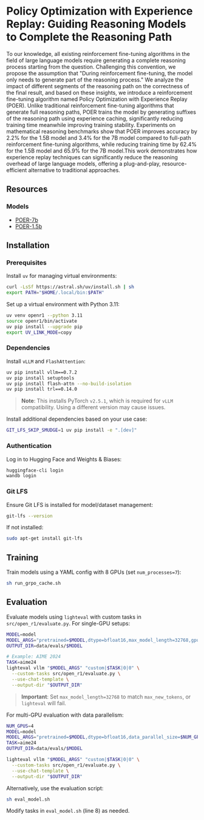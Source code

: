 # Policy Optimization with Experience Replay: Guiding Reasoning Models to Complete the Reasoning Path

To our knowledge, all existing reinforcement fine-tuning algorithms in the field of large language models require generating a complete reasoning process starting from the question.
Challenging this convention, we propose the assumption that "During reinforcement fine-tuning, the model only needs to generate part of the reasoning process." We analyze the impact of different segments of the reasoning path on the correctness of the final result, and based on these insights, we introduce a reinforcement fine-tuning algorithm named Policy Optimization with Experience Replay (POER). Unlike traditional reinforcement fine-tuning algorithms that generate full reasoning paths, POER trains the model by generating suffixes of the reasoning path using experience caching, significantly reducing training time meanwhile improving training stability. Experiments on mathematical reasoning benchmarks show that POER improves accuracy by 2.2\% for the 1.5B model and 3.4\% for the 7B model compared to full-path reinforcement fine-tuning algorithms, while reducing training time by 62.4\% for the 1.5B model and 65.9\% for the 7B model.This work demonstrates how experience replay techniques can significantly reduce the reasoning overhead of large language models, offering a plug-and-play, resource-efficient alternative to traditional approaches.

## Resources

### Models
- [POER-7b](https://huggingface.co/anonymity0516/POER-7b)
- [POER-1.5b](https://huggingface.co/anonymity0516/POER-1.5b)



## Installation

### Prerequisites
Install `uv` for managing virtual environments:
```bash
curl -LsSf https://astral.sh/uv/install.sh | sh
export PATH="$HOME/.local/bin:$PATH"
```

Set up a virtual environment with Python 3.11:
```bash
uv venv openr1 --python 3.11
source openr1/bin/activate
uv pip install --upgrade pip
export UV_LINK_MODE=copy
```

### Dependencies
Install `vLLM` and `FlashAttention`:
```bash
uv pip install vllm==0.7.2
uv pip install setuptools
uv pip install flash-attn --no-build-isolation
uv pip install trl==0.14.0
```

> **Note**: This installs PyTorch `v2.5.1`, which is required for `vLLM` compatibility. Using a different version may cause issues.

Install additional dependencies based on your use case:
```bash
GIT_LFS_SKIP_SMUDGE=1 uv pip install -e ".[dev]"
```

### Authentication
Log in to Hugging Face and Weights & Biases:
```bash
huggingface-cli login
wandb login
```

### Git LFS
Ensure Git LFS is installed for model/dataset management:
```bash
git-lfs --version
```
If not installed:
```bash
sudo apt-get install git-lfs
```

## Training

Train models using a YAML config with 8 GPUs (set `num_processes=7`):
```bash
sh run_grpo_cache.sh
```

## Evaluation

Evaluate models using `lighteval` with custom tasks in `src/open_r1/evaluate.py`. For single-GPU setups:
```bash
MODEL=model
MODEL_ARGS="pretrained=$MODEL,dtype=bfloat16,max_model_length=32768,gpu_memory_utilization=0.8,generation_parameters={max_new_tokens:32768,temperature:0.6,top_p:0.95}"
OUTPUT_DIR=data/evals/$MODEL

# Example: AIME 2024
TASK=aime24
lighteval vllm "$MODEL_ARGS" "custom|$TASK|0|0" \
  --custom-tasks src/open_r1/evaluate.py \
  --use-chat-template \
  --output-dir "$OUTPUT_DIR"
```

> **Important**: Set `max_model_length=32768` to match `max_new_tokens`, or `lighteval` will fail.

For multi-GPU evaluation with data parallelism:
```bash
NUM_GPUS=4
MODEL=model
MODEL_ARGS="pretrained=$MODEL,dtype=bfloat16,data_parallel_size=$NUM_GPUS,max_model_length=32768,gpu_memory_utilization=0.8,generation_parameters={max_new_tokens:32768,temperature:0.6,top_p:0.95}"
TASK=aime24
OUTPUT_DIR=data/evals/$MODEL

lighteval vllm "$MODEL_ARGS" "custom|$TASK|0|0" \
  --custom-tasks src/open_r1/evaluate.py \
  --use-chat-template \
  --output-dir "$OUTPUT_DIR"
```

Alternatively, use the evaluation script:
```bash
sh eval_model.sh
```
Modify tasks in `eval_model.sh` (line 8) as needed.


